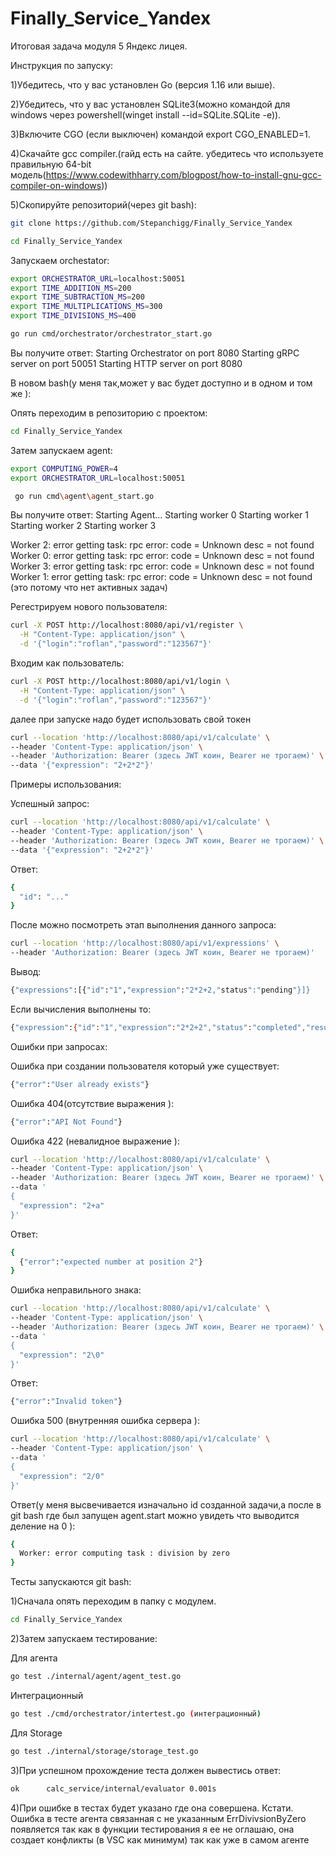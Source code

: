 # Finally_Service_Yandex
Итоговая задача модуля 5 Яндекс лицея.

Инструкция по запуску:

1)Убедитесь, что у вас установлен Go (версия 1.16 или выше).

2)Убедитесь, что у вас установлен SQLite3(можно командой для windows через powershell(winget install --id=SQLite.SQLite  -e)).

3)Включите CGO (если выключен) командой export CGO_ENABLED=1.

4)Скачайте gcc compiler.(гайд есть на сайте. убедитесь что используете правильную 64-bit модель(https://www.codewithharry.com/blogpost/how-to-install-gnu-gcc-compiler-on-windows))

5)Скопируйте репозиторий(через git bash):

```bash
git clone https://github.com/Stepanchigg/Finally_Service_Yandex
```

```bash
cd Finally_Service_Yandex
```

Запускаем orchestator:

```bash
export ORCHESTRATOR_URL=localhost:50051
export TIME_ADDITION_MS=200
export TIME_SUBTRACTION_MS=200
export TIME_MULTIPLICATIONS_MS=300
export TIME_DIVISIONS_MS=400

go run cmd/orchestrator/orchestrator_start.go
```

Вы получите ответ:
Starting Orchestrator on port 8080
Starting gRPC server on port 50051
Starting HTTP server on port 8080


В новом bash(у меня так,может у вас будет доcтупно и в одном и том же ):

Опять переходим в репозиторию с проектом:

```bash
cd Finally_Service_Yandex
```

Затем запускаем agent:

```bash
export COMPUTING_POWER=4
export ORCHESTRATOR_URL=localhost:50051

 go run cmd\agent\agent_start.go
```

Вы получите ответ:
Starting Agent...
Starting worker 0
Starting worker 1
Starting worker 2
Starting worker 3

Worker 2: error getting task: rpc error: code = Unknown desc = not found
Worker 0: error getting task: rpc error: code = Unknown desc = not found
Worker 3: error getting task: rpc error: code = Unknown desc = not found
Worker 1: error getting task: rpc error: code = Unknown desc = not found
(это потому что нет активных задач)

Регестрируем нового пользователя:

```bash
curl -X POST http://localhost:8080/api/v1/register \
  -H "Content-Type: application/json" \
  -d '{"login":"roflan","password":"123567"}'
```

Входим как пользователь:

```bash
curl -X POST http://localhost:8080/api/v1/login \
  -H "Content-Type: application/json" \
  -d '{"login":"roflan","password":"123567"}'
```

далее при запуске надо будет использовать свой токен 

```bash
curl --location 'http://localhost:8080/api/v1/calculate' \
--header 'Content-Type: application/json' \
--header 'Authorization: Bearer (здесь JWT коин, Bearer не трогаем)' \
--data '{"expression": "2+2*2"}'
```

Примеры использования:

Успешный запрос:

```bash
curl --location 'http://localhost:8080/api/v1/calculate' \
--header 'Content-Type: application/json' \
--header 'Authorization: Bearer (здесь JWT коин, Bearer не трогаем)' \
--data '{"expression": "2+2*2"}'
```

Ответ:

```bash
{
  "id": "..."
}
```

После можно посмотреть этап выполнения данного запроса:

```bash
curl --location 'http://localhost:8080/api/v1/expressions' \
--header 'Authorization: Bearer (здесь JWT коин, Bearer не трогаем)'
```

Вывод:

```bash
{"expressions":[{"id":"1","expression":"2*2+2,"status":"pending"}]}
```

Если вычисления выполнены то:

```bash
{"expression":{"id":"1","expression":"2*2+2","status":"completed","result":6}}
```

Ошибки при запросах:

Ошибка при создании пользователя который уже существует:

```bash
{"error":"User already exists"}
```

Ошибка 404(отсутствие выражения ):

```bash
{"error":"API Not Found"}
```

Ошибка 422 (невалидное выражение ):

```bash
curl --location 'http://localhost:8080/api/v1/calculate' \
--header 'Content-Type: application/json' \
--header 'Authorization: Bearer (здесь JWT коин, Bearer не трогаем)' \
--data '
{
  "expression": "2+a"
}'

```
Ответ:

```bash
{
  {"error":"expected number at position 2"}
}
```

Ошибка неправильного знака:

```bash
curl --location 'http://localhost:8080/api/v1/calculate' \
--header 'Content-Type: application/json' \
--header 'Authorization: Bearer (здесь JWT коин, Bearer не трогаем)' \
--data '
{
  "expression": "2\0"
}'
```

Ответ:

```bash
{"error":"Invalid token"}
```

Ошибка 500 (внутренняя ошибка сервера ):

```bash
curl --location 'http://localhost:8080/api/v1/calculate' \
--header 'Content-Type: application/json' \
--data '
{
  "expression": "2/0"
}'
```
Ответ(у  меня высвечивается изначально id созданной задачи,а после в git bash где был запущен agent.start можно увидеть что выводится деление на 0 ):

```bash
{
  Worker: error computing task : division by zero
}
```

Тесты запускаются git bash:

1)Сначала опять переходим в папку с модулем.

```bash
cd Finally_Service_Yandex
```

2)Затем запускаем тестирование:

Для агента

```bash
go test ./internal/agent/agent_test.go
```

Интеграционный

```bash
go test ./cmd/orchestrator/intertest.go (интеграционный)
```

Для Storage

```bash
go test ./internal/storage/storage_test.go
```

3)При успешном прохождение теста должен вывестись ответ:

```bash
ok  	calc_service/internal/evaluator	0.001s
```

4)При ошибке в тестах будет указано где она совершена.
Кстати. Ошибка в тесте агента связанная с не указанным ErrDivivsionByZero появляется так как в функции тестирования я ее не оглашаю,
она создает конфликты (в VSC как минимум) так как уже в самом агенте
